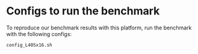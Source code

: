 # Configs to run the benchmark
To reproduce our benchmark results with this platform, run the benchmark with the following configs:
```
config_L40Sx16.sh
```

